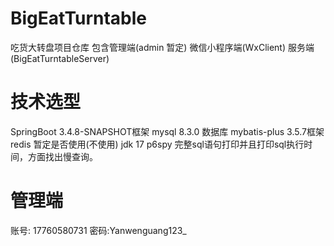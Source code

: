 # BigEatTurntable
吃货大转盘项目仓库 包含管理端(admin 暂定) 微信小程序端(WxClient) 服务端(BigEatTurntableServer)

# 技术选型
SpringBoot 3.4.8-SNAPSHOT框架
mysql 8.3.0 数据库
mybatis-plus 3.5.7框架
redis 暂定是否使用(不使用)
jdk 17
p6spy 完整sql语句打印并且打印sql执行时间，方面找出慢查询。


# 管理端
账号: 17760580731
密码:Yanwenguang123_
